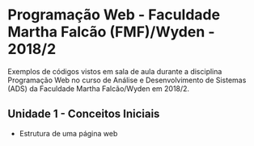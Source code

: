 # Programação Web - Faculdade Martha Falcão (FMF)/Wyden - 2018/2

Exemplos de códigos vistos em sala de aula durante a disciplina Programação Web no curso de Análise e Desenvolvimento de Sistemas (ADS) da Faculdade Martha Falcão/Wyden em 2018/2.

## Unidade 1 - Conceitos Iniciais
* Estrutura de uma página web
